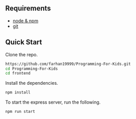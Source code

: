 ## Requirements

- [node & npm](https://nodejs.org/en/)
- [git](https://git-scm.com/downloads/)
## Quick Start

Clone the repo.

```bash
https://github.com/farhan19999/Programming-For-Kids.git
cd Programming-For-Kids
cd frontend
```
Install the dependencies.

```bash
npm install
```
To start the express server, run the following.

```bash
npm run start
```

